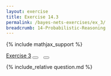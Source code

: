 ```yaml
---
layout: exercise
title: Exercise 14.3
permalink: /bayes-nets-exercises/ex_3/
breadcrumb: 14-Probabilistic-Reasoning
---
```


{% include mathjax_support %}

<div class="card">
<div class="card-header p-2">
<a href='#' class="p-2">Exercise 3</a>
<button type="button" class="btn btn-dark float-right" title="Solve this Exercise" onclick="solve('ex14.3');" href="#"><i id="ex14.3" class="fas fa-pen" style="color:white"></i></button>
<a class="edit_question" href="#"><button type="button" class="btn btn-dark float-right" title="Edit this Question"  style="margin-left:10px; margin-right:10px;" onclick="edit('ex14.3');" href="#"><i id="ex14.3" class="far fa-edit" style="color:white"></i></button></a>
</div>
<div class="card-body">
<p class="card-text">{% include_relative question.md %}</p>
</div>
</div>
<br>
